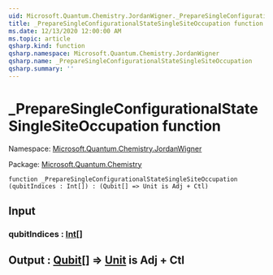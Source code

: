```yaml
---
uid: Microsoft.Quantum.Chemistry.JordanWigner._PrepareSingleConfigurationalStateSingleSiteOccupation
title: _PrepareSingleConfigurationalStateSingleSiteOccupation function
ms.date: 12/13/2020 12:00:00 AM
ms.topic: article
qsharp.kind: function
qsharp.namespace: Microsoft.Quantum.Chemistry.JordanWigner
qsharp.name: _PrepareSingleConfigurationalStateSingleSiteOccupation
qsharp.summary: ''
---
```


# _PrepareSingleConfigurationalStateSingleSiteOccupation function

Namespace: [Microsoft.Quantum.Chemistry.JordanWigner](xref:Microsoft.Quantum.Chemistry.JordanWigner)

Package: [Microsoft.Quantum.Chemistry](https://nuget.org/packages/Microsoft.Quantum.Chemistry)




```qsharp
function _PrepareSingleConfigurationalStateSingleSiteOccupation (qubitIndices : Int[]) : (Qubit[] => Unit is Adj + Ctl)
```


## Input

### qubitIndices : [Int](xref:microsoft.quantum.lang-ref.int)[]





## Output : [Qubit](xref:microsoft.quantum.lang-ref.qubit)[] => [Unit](xref:microsoft.quantum.lang-ref.unit)  is Adj + Ctl

